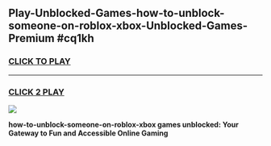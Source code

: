 
## Play-Unblocked-Games-how-to-unblock-someone-on-roblox-xbox-Unblocked-Games-Premium #cq1kh
<h3>
<a href="https://premium.freeplayer.one?title=how-to-unblock-someone-on-roblox-xbox&ref=12M">CLICK TO PLAY</a></h3>
<hr>

<h3>
<a href="https://premium.freeplayer.one?title=how-to-unblock-someone-on-roblox-xbox&ref=12M">CLICK 2 PLAY</a>
  
</h3>

<a href="https://premium.freeplayer.one?title=how-to-unblock-someone-on-roblox-xbox&ref=12M"><img src="https://clearcache.store/games.png"></a>


**how-to-unblock-someone-on-roblox-xbox games unblocked: Your Gateway to Fun and Accessible Online Gaming**
